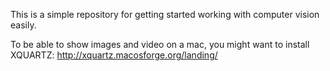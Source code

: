 This is a simple repository for getting started working with computer vision easily. 

To be able to show images and video on a mac, you might want to install XQUARTZ:
http://xquartz.macosforge.org/landing/